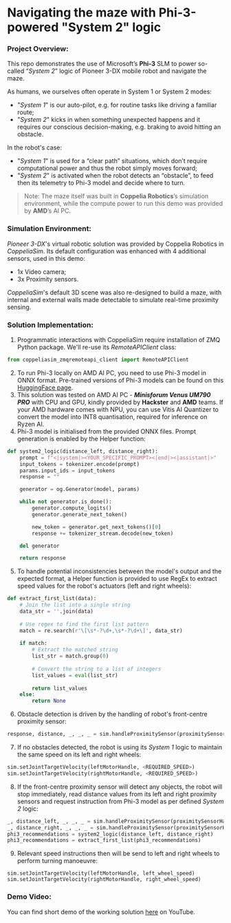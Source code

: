 # Navigating the maze with Phi-3-powered "System 2" logic

### Project Overview:
This repo demonstrates the use of Microsoft’s **Phi-3** SLM to power so-called “_System 2_” logic of Pioneer 3-DX mobile robot and navigate the maze.

As humans, we ourselves often operate in System 1 or System 2 modes:
- "_System 1_" is our auto-pilot, e.g. for routine tasks like driving a familiar route;
- "_System 2_" kicks in when something unexpected happens and it requires our conscious decision-making, e.g. braking to avoid hitting an obstacle.

In the robot's case:
- "_System 1_" is used for a “clear path” situations, which don’t require computational power and thus the robot simply moves forward;
- "_System 2_" is activated when the robot detects an “obstacle”, to feed then its telemetry to Phi-3 model and decide where to turn.

>Note: The maze itself was built in **Coppelia Robotics**’s simulation environment, while the compute power to run this demo was provided by **AMD**’s AI PC.

### Simulation Environment:
_Pioneer 3-DX_'s virtual robotic solution was provided by Coppelia Robotics in _CoppeliaSim_. Its default configuration was enhanced with 4 additional sensors, used in this demo:
- 1x Video camera;
- 3x Proximity sensors.

_CoppeliaSim_'s default 3D scene was also re-designed to build a maze, with internal and external walls made detectable to simulate real-time proximity sensing.

### Solution Implementation:
1. Programmatic interactions with CoppeliaSim require installation of ZMQ Python package. We'll re-use its _RemoteAPIClient_ class:
``` Python
from coppeliasim_zmqremoteapi_client import RemoteAPIClient
```
2. To run Phi-3 locally on AMD AI PC, you need to use Phi-3 model in ONNX format. Pre-trained versions of Phi-3 models can be found on this [HuggingFace page](https://huggingface.co/microsoft).
3. This solution was tested on AMD AI PC - **_Minisforum Venus UM790 PRO_** with CPU and GPU, kindly provided by **Hackster** and **AMD** teams. If your AMD hardware comes with NPU, you can use Vitis AI Quantizer to convert the model into INT8 quantisation, required for inference on Ryzen AI.
4. Phi-3 model is initialised from the provided ONNX files. Prompt generation is enabled by the Helper function:
``` Python
def system2_logic(distance_left, distance_right):
    prompt = f"<|system|><YOUR_SPECIFIC_PROMPT><|end|><|assistant|>"
    input_tokens = tokenizer.encode(prompt)
    params.input_ids = input_tokens
    response = ""

    generator = og.Generator(model, params)

    while not generator.is_done():
        generator.compute_logits()
        generator.generate_next_token()

        new_token = generator.get_next_tokens()[0]
        response += tokenizer_stream.decode(new_token)

    del generator

    return response
```
5. To handle potential inconsistencies between the model's output and the expected format, a Helper function is provided to use RegEx to extract speed values for the robot's actuators (left and right wheels):
``` Python
def extract_first_list(data):
    # Join the list into a single string
    data_str = ''.join(data)
    
    # Use regex to find the first list pattern
    match = re.search(r'\[\s*-?\d+,\s*-?\d+\]', data_str)
    
    if match:
        # Extract the matched string
        list_str = match.group(0)
        
        # Convert the string to a list of integers
        list_values = eval(list_str)
        
        return list_values
    else:
        return None
```
6. Obstacle detection is driven by the handling of robot's front-centre proximity sensor:
``` Python
response, distance, _, _, _ = sim.handleProximitySensor(proximitySensorHandle)
```
7. If no obstacles detected, the robot is using its _System 1_ logic to maintain the same speed on its left and right wheels:
``` Python
sim.setJointTargetVelocity(leftMotorHandle, <REQUIRED_SPEED>)
sim.setJointTargetVelocity(rightMotorHandle, <REQUIRED_SPEED>)
```
8. If the front-centre proximity sensor will detect any objects, the robot will stop immediately, read distance values from its left and right proximity sensors and request instruction from Phi-3 model as per defined _System 2_ logic:
``` Python
_, distance_left, _, _, _ = sim.handleProximitySensor(proximitySensorHandleLeft)
_, distance_right, _, _, _ = sim.handleProximitySensor(proximitySensorHandleRight)
phi3_recommendations = system2_logic(distance_left, distance_right)
phi3_recommendations = extract_first_list(phi3_recommendations)
```
9. Relevant speed instructions then will be send to left and right wheels to perform turning manoeuvre:
```
sim.setJointTargetVelocity(leftMotorHandle, left_wheel_speed)
sim.setJointTargetVelocity(rightMotorHandle, right_wheel_speed)
```

### Demo Video:
You can find short demo of the working solution [here](https://youtu.be/bX2gU0sx1bE) on YouTube.
